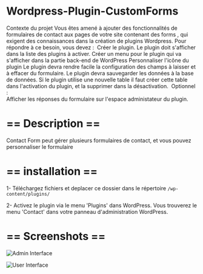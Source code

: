 # Wordpress-Plugin-CustomForms
Contexte du projet Vous êtes amené à ajouter des fonctionnalités de formulaires de contact aux pages de votre site contenant des forms , qui exigent des connaissances dans la création de plugins Wordpress.  Pour répondre à ce besoin, vous devez : 
​  Créer le plugin. Le plugin doit s'afficher dans la liste des plugins à activer. Créer un menu pour le plugin qui va s'afficher dans la partie back-end de WordPress Personnaliser l'icône du plugin Le plugin devra rendre facile la configuration des champs à laisser et à effacer du formulaire. Le plugin devra sauvegarder les données à la base de données. Si le plugin utilise une nouvelle table il faut créer cette table dans l'activation du plugin, et la supprimer dans la désactivation. 
​  Optionnel :  
​  Afficher les réponses du formulaire sur l'espace administateur du plugin.

# == Description ==

Contact Form  peut gérer plusieurs formulaires de contact, et vous pouvez personnaliser le formulaire

# == installation ==
1- Téléchargez fichiers et deplacer ce dossier dans le répertoire `/wp-content/plugins/`

2- Activez le plugin via le menu 'Plugins' dans WordPress.
Vous trouverez le menu 'Contact' dans votre panneau d'administration WordPress.

# == Screenshots ==

![Admin Interface](https://i.ibb.co/k3sHY09/Screen-Shot-2022-05-26-at-16-55-02.png)

![User Interface](https://i.ibb.co/PCF1HHT/Screen-Shot-2022-05-26-at-16-55-22.png)